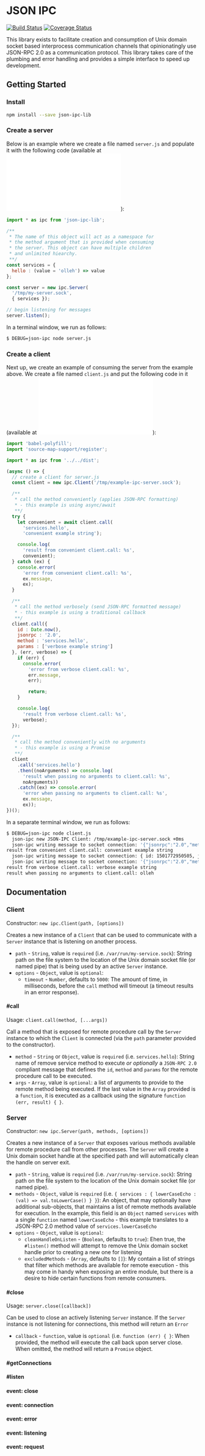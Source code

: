 # JSON IPC

[![Build Status](https://travis-ci.org/PlayNetwork/json-ipc-lib.svg?branch=master)](https://travis-ci.org/PlayNetwork/json-ipc-lib) [![Coverage Status](https://coveralls.io/repos/github/PlayNetwork/json-ipc-lib/badge.svg?branch=master)](https://coveralls.io/github/PlayNetwork/json-ipc-lib)

This library exists to facilitate creation and consumption of Unix domain socket based interprocess communication channels that opinionatingly use JSON-RPC 2.0 as a communication protocol. This library takes care of the plumbing and error handling and provides a simple interface to speed up development.

## Getting Started

### Install

```bash
npm install --save json-ipc-lib
```

### Create a server

Below is an example where we create a file named `server.js` and populate it with the following code (available at ![./examples/server.js](./examples/server.js)):

```javascript
import * as ipc from 'json-ipc-lib';

/**
 * The name of this object will act as a namespace for
 * the method argument that is provided when consuming
 * the server. This object can have multiple children
 * and unlimited hiearchy.
 **/
const services = {
  hello : (value = 'olleh') => value
};

const server = new ipc.Server(
  '/tmp/my-server.sock',
  { services });

// begin listening for messages
server.listen();
```

In a terminal window, we run as follows:

```bash
$ DEBUG=json-ipc node server.js
```

### Create a client

Next up, we create an example of consuming the server from the example above. We create a file named `client.js` and put the following code in it (available at ![./examples/client.js](./examples/client.js)):

```javascript
import 'babel-polyfill';
import 'source-map-support/register';

import * as ipc from '../../dist';

(async () => {
  // create a client for server.js
  const client = new ipc.Client('/tmp/example-ipc-server.sock');

  /**
   * call the method conveniently (applies JSON-RPC formatting)
   * - this example is using async/await
   **/
  try {
    let convenient = await client.call(
      'services.hello',
      'convenient example string');

    console.log(
      'result from convenient client.call: %s',
      convenient);
  } catch (ex) {
    console.error(
      'error from convenient client.call: %s',
      ex.message,
      ex);
  }

  /**
   * call the method verbosely (send JSON-RPC formatted message)
   * - this example is using a traditional callback
   **/
  client.call({
    id : Date.now(),
    jsonrpc : '2.0',
    method : 'services.hello',
    params : ['verbose example string']
  }, (err, verbose) => {
    if (err) {
      console.error(
        'error from verbose client.call: %s',
        err.message,
        err);

        return;
    }

    console.log(
      'result from verbose client.call: %s',
      verbose);
  });

  /**
   * call the method conveniently with no arguments
   * - this example is using a Promise
   **/
  client
    .call('services.hello')
    .then((noArguments) => console.log(
      'result when passing no arguments to client.call: %s',
      noArguments))
    .catch((ex) => console.error(
      'error when passing no arguments to client.call: %s',
      ex.message,
      ex));
})();
```

In a separate terminal window, we run as follows:

```bash
$ DEBUG=json-ipc node client.js
  json-ipc new JSON-IPC Client: /tmp/example-ipc-server.sock +0ms
  json-ipc writing message to socket connection: '{"jsonrpc":"2.0","method":"services.hello","params":["convenient example string"],"id":1501772950481}' +6ms
result from convenient client.call: convenient example string
  json-ipc writing message to socket connection: { id: 1501772950505, jsonrpc: '2.0', method: 'services.hello', params: [ 'verbose example string' ] } +22ms
  json-ipc writing message to socket connection: '{"jsonrpc":"2.0","method":"services.hello","params":[],"id":1501772950506}' +2ms
result from verbose client.call: verbose example string
result when passing no arguments to client.call: olleh
```

## Documentation

### Client

Constructor: `new ipc.Client(path, [options])`

Creates a new instance of a `Client` that can be used to communicate with a `Server` instance that is listening on another process.

* `path` - `String`, value is `required` (i.e. `/var/run/my-service.sock`): String path on the file system to the location of the Unix domain socket file (or named pipe) that is being used by an active `Server` instance.
* `options` - `Object`, value is `optional`:
  * `timeout` - `Number`, defaults to `5000`: The amount of time, in milliseconds, before the `call` method will timeout (a timeout results in an error response).

#### #call

Usage: `client.call(method, [...args])`

Call a method that is exposed for remote procedure call by the `Server` instance to which the `Client` is connected (via the `path` parameter provided to the constructor).

* `method` - `String` or `Object`, value is `required` (i.e. `services.hello`): String name of remove service method to execute *or optionally* a `JSON-RPC 2.0` compliant message that defines the `id`, `method` and `params` for the remote procedure call to be executed.
* `args` - `Array`, value is `optional`: a list of arguments to provide to the remote method being executed. If the last value in the `Array` provided is a `function`, it is executed as a callback using the signature `function (err, result) { }`.

### Server

Constructor: `new ipc.Server(path, methods, [options])`

Creates a new instance of a `Server` that exposes various methods available for remote procedure call from other processes. The `Server` will create a Unix domain socket handle at the specified path and will automatically clean the handle on server exit.

* `path` - `String`, value is `required` (i.e. `/var/run/my-service.sock`): String path on the file system to the location of the Unix domain socket file (or named pipe).
* `methods` - `Object`, value is `required` (i.e. `{ services : { lowerCaseEcho : (val) => val.toLowerCase() } }`): An object, that may optionally have additional sub-objects, that maintains a list of remote methods available for execution. In the example, this field is an `Object` named `services` with a single `function` named `lowerCaseEcho` - this example translates to a JSON-RPC 2.0 method value of `services.lowerCaseEcho`
* `options` - `Object`, value is `optional`:
  * `cleanHandleOnListen` - (`Boolean`, defaults to `true`): Ehen true, the `#listen()` method will attempt to remove the Unix domain socket handle prior to creating a new one for listening
  * `excludedMethods` - (`Array`, defaults to `[]`): My contain a list of strings that filter which methods are available for remote execution - this may come in handy when exposing an entire module, but there is a desire to hide certain functions from remote consumers.

#### #close

Usage: `server.close([callback])`

Can be used to close an actively listening `Server` instance. If the `Server` instance is not listening for connections, this method will return an `Error`

* `callback` - `function`, value is `optional` (i.e. `function (err) { }`: When provided, the method will execute the call back upon server close. When omitted, the method will return a `Promise` object.


#### #getConnections


#### #listen


#### event: close


#### event: connection


#### event: error


#### event: listening


#### event: request
